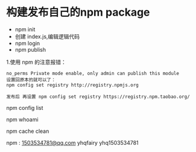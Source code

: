 # 构建发布自己的npm package

- npm init
- 创建 index.js,编辑逻辑代码
- npm login
- npm publish


1.使用 npm 的注意报错：
```
no_perms Private mode enable, only admin can publish this module
设置回原本的就可以了：
npm config set registry http://registry.npmjs.org 

发布后 再设置 npm config set registry https://registry.npm.taobao.org/
```

npm config list

npm whoami

npm cache clean

npm : 1503534781@qq.com yhqfairy  yhq1503534781
